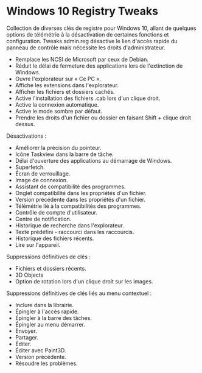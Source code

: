 # Windows 10 Registry Tweaks
Collection de diverses clés de registre pour Windows 10, allant de quelques options de télémétrie à la désactivation de certaines fonctions et configuration. Tweaks admin.reg désactive le lien d'accès rapide du panneau de contrôle mais nécessite les droits d'administrateur.

- Remplace les NCSI de Microsoft par ceux de Debian.
- Réduit le délai de fermeture des applications lors de l'extinction de Windows.
- Ouvre l'explorateur sur « Ce PC ».
- Affiche les extensions dans l'explorateur.
- Afficher les fichiers et dossiers cachés.
- Active l'installation des fichiers .cab lors d'un clique droit.
- Active la connexion automatique.
- Active le mode sombre par défaut.
- Prendre les droits d'un fichier ou dossier en faisant Shift + clique droit dessus.

Désactivations :
- Améliorer la précision du pointeur.
- Icône Taskview dans la barre de tâche.
- Délai d'ouverture des applications au démarrage de Windows.
- Superfetch.
- Écran de verrouillage.
- Image de connexion.
- Assistant de compatibilité des programmes.
- Onglet compatibilité dans les propriétés d'un fichier.
- Version précédente dans les propriétés d'un fichier.
- Télémétrie lié à la compatibilités des programmes.
- Contrôle de compte d'utilisateur.
- Centre de notification.
- Historique de recherche dans l'explorateur.
- Texte prédéfini - raccourci dans les raccourcis.
- Historique des fichiers récents.
- Lire sur l'appareil.

Suppressions définitives de clés :
- Fichiers et dossiers récents.
- 3D Objects
- Option de rotation lors d'un clique droit sur les images.

Suppressions définitives de clés liés au menu contextuel :
- Inclure dans la librairie.
- Épingler à l'accès rapide.
- Épingler à la barre des tâches.
- Épingler au menu démarrer.
- Envoyer.
- Partager.
- Éditer.
- Éditer avec Paint3D.
- Version précédente.
- Résoudre les problèmes.
